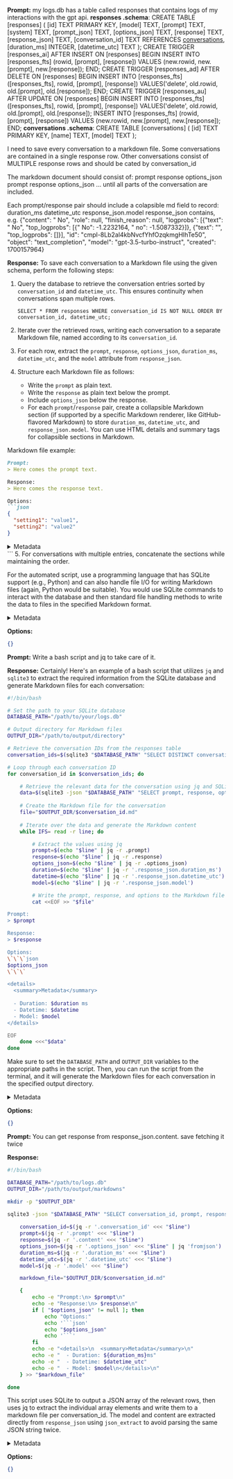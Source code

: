 **Prompt:**
my logs.db has a table called responses that contains logs of my interactions with the gpt api. 
**responses .schema**:
CREATE TABLE [responses] (
   [id] TEXT PRIMARY KEY,
   [model] TEXT,
   [prompt] TEXT,
   [system] TEXT,
   [prompt_json] TEXT,
   [options_json] TEXT,
   [response] TEXT,
   [response_json] TEXT,
   [conversation_id] TEXT REFERENCES [conversations]([id]),
   [duration_ms] INTEGER,
   [datetime_utc] TEXT
);
CREATE TRIGGER [responses_ai] AFTER INSERT ON [responses] BEGIN
  INSERT INTO [responses_fts] (rowid, [prompt], [response]) VALUES (new.rowid, new.[prompt], new.[response]);
END;
CREATE TRIGGER [responses_ad] AFTER DELETE ON [responses] BEGIN
  INSERT INTO [responses_fts] ([responses_fts], rowid, [prompt], [response]) VALUES('delete', old.rowid, old.[prompt], old.[response]);
END;
CREATE TRIGGER [responses_au] AFTER UPDATE ON [responses] BEGIN
  INSERT INTO [responses_fts] ([responses_fts], rowid, [prompt], [response]) VALUES('delete', old.rowid, old.[prompt], old.[response]);
  INSERT INTO [responses_fts] (rowid, [prompt], [response]) VALUES (new.rowid, new.[prompt], new.[response]);
END;
**conversations .schema**:
CREATE TABLE [conversations] (
   [id] TEXT PRIMARY KEY,
   [name] TEXT,
   [model] TEXT
);

I need to save every conversation to a markdown file. 
Some conversations are contained in a single response row.
Other conversations consist of MULTIPLE response rows and should be cated by conversation_id

The markdown document should consist of:
prompt
response
options_json
prompt
response
options_json
... until all parts of the conversation are included.

Each prompt/response pair should include a colapsible md field to record:
duration_ms
datetime_utc
response_json.model 
response_json contains, e.g. {"content": " No", "role": null, "finish_reason": null, "logprobs": [{"text": " No", "top_logprobs": [{" No": -1.2232164, " no": -1.5087332}]}, {"text": "", "top_logprobs": []}], "id": "cmpl-8Lb2al4kbNvcfYhfOzqkmgHIhTe50", "object": "text_completion", "model": "gpt-3.5-turbo-instruct", "created": 1700157964}




**Response:**
To save each conversation to a Markdown file using the given schema, perform the following steps:

1. Query the database to retrieve the conversation entries sorted by `conversation_id` and `datetime_utc`. This ensures continuity when conversations span multiple rows.
   
   ```
   SELECT * FROM responses WHERE conversation_id IS NOT NULL ORDER BY conversation_id, datetime_utc;
   ```

2. Iterate over the retrieved rows, writing each conversation to a separate Markdown file, named according to its `conversation_id`. 

3. For each row, extract the `prompt`, `response`, `options_json`, `duration_ms`, `datetime_utc`, and the `model` attribute from `response_json`.

4. Structure each Markdown file as follows:
   - Write the `prompt` as plain text.
   - Write the `response` as plain text below the prompt.
   - Include `options_json` below the response.
   - For each `prompt`/`response` pair, create a collapsible Markdown section (if supported by a specific Markdown renderer, like GitHub-flavored Markdown) to store `duration_ms`, `datetime_utc`, and `response_json.model`. You can use HTML details and summary tags for collapsible sections in Markdown.

Markdown file example:
```markdown
Prompt:
> Here comes the prompt text.

Response:
> Here comes the response text.

Options:
```json
{
  "setting1": "value1",
  "setting2": "value2"
}
```

<details>
  <summary>Metadata</summary>
  
  - Duration: 123 ms
  - Datetime: 2021-01-01T00:00:00Z
  - Model: gpt-3.5-turbo-instruct
</details>
```
5. For conversations with multiple entries, concatenate the sections while maintaining the order.

For the automated script, use a programming language that has SQLite support (e.g., Python) and can also handle file I/O for writing Markdown files (again, Python would be suitable). You would use SQLite commands to interact with the database and then standard file handling methods to write the data to files in the specified Markdown format.

<details><summary>Metadata</summary>

- Duration: 11600 ms
- Datetime: 2024-01-14T14:27:55.679206
- Model: gpt-4-1106-preview

</details>

**Options:**
```json
{}
```

**Prompt:**
Write a bash script and jq to take care of it.




**Response:**
Certainly! Here's an example of a bash script that utilizes `jq` and `sqlite3` to extract the required information from the SQLite database and generate Markdown files for each conversation:

```bash
#!/bin/bash

# Set the path to your SQLite database
DATABASE_PATH="/path/to/your/logs.db"

# Output directory for Markdown files
OUTPUT_DIR="/path/to/output/directory"

# Retrieve the conversation IDs from the responses table
conversation_ids=$(sqlite3 "$DATABASE_PATH" "SELECT DISTINCT conversation_id FROM responses WHERE conversation_id IS NOT NULL;")

# Loop through each conversation ID
for conversation_id in $conversation_ids; do

    # Retrieve the relevant data for the conversation using jq and SQLite
    data=$(sqlite3 -json "$DATABASE_PATH" "SELECT prompt, response, options_json, duration_ms, datetime_utc, response_json FROM responses WHERE conversation_id = '$conversation_id' ORDER BY datetime_utc;")
    
    # Create the Markdown file for the conversation
    file="$OUTPUT_DIR/$conversation_id.md"
    
    # Iterate over the data and generate the Markdown content
    while IFS= read -r line; do

        # Extract the values using jq
        prompt=$(echo "$line" | jq -r .prompt)
        response=$(echo "$line" | jq -r .response)
        options_json=$(echo "$line" | jq -r .options_json)
        duration=$(echo "$line" | jq -r '.response_json.duration_ms')
        datetime=$(echo "$line" | jq -r '.response_json.datetime_utc')
        model=$(echo "$line" | jq -r '.response_json.model')

        # Write the prompt, response, and options to the Markdown file
        cat <<EOF >> "$file"

Prompt:
> $prompt

Response:
> $response

Options:
\`\`\`json
$options_json
\`\`\`

<details>
  <summary>Metadata</summary>
  
  - Duration: $duration ms
  - Datetime: $datetime
  - Model: $model
</details>

EOF
    done <<<"$data"
done
```

Make sure to set the `DATABASE_PATH` and `OUTPUT_DIR` variables to the appropriate paths in the script. Then, you can run the script from the terminal, and it will generate the Markdown files for each conversation in the specified output directory.

<details><summary>Metadata</summary>

- Duration: 8106 ms
- Datetime: 2024-01-14T14:31:32.346189
- Model: gpt-3.5-turbo-0613

</details>

**Options:**
```json
{}
```

**Prompt:**
You can get response from response_json.content. save fetching it twice

**Response:**
```bash
#!/bin/bash

DATABASE_PATH="/path/to/logs.db"
OUTPUT_DIR="/path/to/output/markdowns"

mkdir -p "$OUTPUT_DIR"

sqlite3 -json "$DATABASE_PATH" "SELECT conversation_id, prompt, response, options_json, duration_ms, datetime_utc, json_extract(response_json, '$.model') as model, json_extract(response_json, '$.content') as content FROM responses WHERE conversation_id IS NOT NULL ORDER BY conversation_id, datetime_utc;" | jq -c '.[]' | while read -r line; do
    
    conversation_id=$(jq -r '.conversation_id' <<< "$line")
    prompt=$(jq -r '.prompt' <<< "$line")
    response=$(jq -r '.content' <<< "$line")
    options_json=$(jq -r '.options_json' <<< "$line" | jq 'fromjson')
    duration_ms=$(jq -r '.duration_ms' <<< "$line")
    datetime_utc=$(jq -r '.datetime_utc' <<< "$line")
    model=$(jq -r '.model' <<< "$line")

    markdown_file="$OUTPUT_DIR/$conversation_id.md"

    {
        echo -e "Prompt:\n> $prompt\n"
        echo -e "Response:\n> $response\n"
        if [ "$options_json" != null ]; then
            echo "Options:"
            echo '```json'
            echo "$options_json"
            echo '```'
        fi
        echo -e "<details>\n  <summary>Metadata</summary>\n"
        echo -e "  - Duration: ${duration_ms}ms"
        echo -e "  - Datetime: $datetime_utc"
        echo -e "  - Model: $model\n</details>\n"
    } >> "$markdown_file"

done
```

This script uses SQLite to output a JSON array of the relevant rows, then uses jq to extract the individual array elements and write them to a markdown file per conversation_id. The model and content are extracted directly from `response_json` using `json_extract` to avoid parsing the same JSON string twice.

<details><summary>Metadata</summary>

- Duration: 14188 ms
- Datetime: 2024-01-14T14:34:19.520726
- Model: gpt-4-1106-preview

</details>

**Options:**
```json
{}
```

